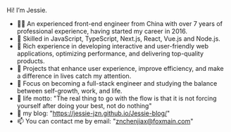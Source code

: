 Hi! I’m Jessie.

- 👨‍💻 An experienced front-end engineer from China with over 7 years of professional experience, having started my career in 2016.
- 🔨 Skilled in JavaScript, TypeScript, Next.js, React, Vue.js and Node.js.
- 🔭 Rich experience in developing interactive and user-friendly web applications, optimizing performance, and delivering top-quality products.
- 🌱 Projects that enhance user experience, improve efficiency, and make a difference in lives catch my attention.
- 📒 Focus on becoming a full-stack engineer and studying the balance between self-growth, work, and life.
- 💞️ life motto: "The real thing to go with the flow is that it is not forcing yourself after doing your best, not do nothing"
- 👏 my blog: "https://jessie-jzn.github.io/Jessie-blog/"
- 📫 You can contact me by email: "znchenjiax@foxmain.com"
